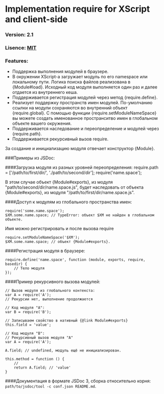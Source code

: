 Implementation require for XScript and client-side
===============
### Version: 2.1

### Lisence: [MIT](https://github.com/appendto/amplify/blob/master/MIT-LICENSE.txt)

### Features:

* Поддержка выполнения модулей в браузере.
* В окружении XScript-а загружает модуль по его namespace или локальному пути. Логика поиска файлов реализована в {Module#load}. Исходный код модуля выполняется один раз и далее отдается из внутреннего кеша.
* Поддерживается регистрация модулей через метод {require.define}.
* Реализует поддержку пространств имен модулей. По-умолчанию ссылки на модули сохраняются во внутренний объект {require.global}. С помощью функции {require.setModuleNameSpace} вы можете создать именованное пространситво имен в глобальном объекте вашего окружения.
* Поддерживается наследование и переопределение и модулей через {require.path}.
* Поддерживается рекурсивный вызов require.

За создание и инициализацию модуля отвечает конструктор {Module}.

###Примеры из JSDoc:

####Загрузка модуля из разных уровней переопределения:
    require.path = ['/path/to/first/dir/', './path/to/second/dir'];
    require('name.space');

В этом случае объект {Module#exports}, из модуля "path/to/second/dir/name.space.js", будет наследовать от объекта {Module#exports}, из модуля "/path/to/first/dir/name.space.js".

####Доступ к модулям из глобального пространства имен:

    require('some.name.space');
    $XM.some.name.space; // TypeError: объект $XM не найден в глобальном объекте.

Имя можно регистрировать и после вызова require

    require.setModuleNameSpace('$XM');
    $XM.some.name.space; // объект {Module#exports}.

####Регистрация модуля в браузере:

    require.define('name.space', function (module, exports, require, basedir) {
        // Тело модуля
    });

####Пример рекурсивного вызова модулей:

    // Вызов модуля из глобального контекста:
    var A = require('A');
    // Рекурсии нет, выполнение продолжается

    // Код модуля "A":
    var B = require('B');

    // Записываем свойство в нативный {@link Module#exports}
    this.field = 'value';

    // Код модуля "B":
    // Рекурсивный вызов модуля "A"
    var A = require('A');

    A.field; // undefined, модуль ещё не инициализирован.

    this.method = function () {
        //
        return A.field; // 'value'
    }

####Документация в формате JSDoc 3, сборка относительно корня: `path/to/jsdoc/tool -c conf.json README.md`.
